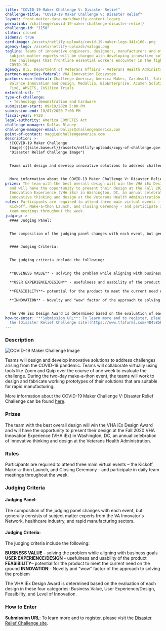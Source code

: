 ```yaml
---
title: "COVID-19 Maker Challenge V: Disaster Relief"
challenge-title: "COVID-19 Maker Challenge V: Disaster Relief"
layout: front-matter-data-markdownify-content-legacy
permalink: /challenge/covid-19-maker-challenge-disaster-relief/
challenge-id: "1158"
status: closed
sidenav: true
card-image: /assets/netlify-uploads/covid-19-maker-logo-341x160-.png
agency-logo: /assets/netlify-uploads/valogo.png
tagline: Teams of innovative engineers, designers, manufacturers and other
  subject-matter experts will be charged with developing innovative solutions to
  the challenges that frontline essential workers encounter in the fight against
  COVID-19.
agency: U.S. Department of Veterans Affairs - Veterans Health Administration
partner-agencies-federal: VHA Innovation Ecosystem
partners-non-federal: Challenge America, America Makes, Carahsoft, Salesforce,
  Balance Innovation and Design, Medallia, BioEnterprise, Acumen Solutions,
  Fix8, AMVETS, InSilico Trials
external-url: ""
type-of-challenge:
  - Technology demonstration and hardware
submission-start: 09/10/2020 5:00 PM
submission-end: 10/07/2020 7:00 PM
fiscal-year: FY20
legal-authority: America COMPETES Act
challenge-manager: Dallas Blaney
challenge-manager-email: Dallas@challengeamerica.com
point-of-contact: maggie@challengeamerica.com
description: >-
  ![COVID-19 Maker Challenge
  Image]({{site.baseurl}}/assets/netlify-uploads/copy-of-challenge.gov-image.png
  "Disaster Relief Challenge Image")


  Teams will design and develop innovative solutions to address challenges arising from the COVID-19 pandemic. Teams will collaborate virtually using tools like Zoom and Quip over the course of one week to evaluate the challenge. During the two-day make-a-thon event, the teams will work to design and fabricate working prototypes of their solutions that are suitable for rapid manufacturing.


  More information about the COVID-19 Maker Challenge V: Disaster Relief Challenge can be found [here](https://makerchallenge.crowdicity.com/).
prizes: The team with the best overall design will win the VHA iEx Design Award
  and will have the opportunity to present their design at the Fall 2020 VHA
  Innovation Experience (VHA iEx) in Washington, DC, an annual celebration of
  innovative thinking and design at the Veterans Health Administration.
rules: Participants are required to attend three main virtual events – the
  Kickoff, Make-a-thon Launch, and Closing Ceremony - and participate in daily
  team meetings throughout the week.
judging: >-
  #### Judging Panel:


  The composition of the judging panel changes with each event, but generally consists of subject matter experts from the VA Innovator's Network, healthcare industry, and rapid manufacturing sectors.


  #### Judging Criteria:


  The judging criteria include the following: 


  **BUSINESS VALUE** - solving the problem while aligning with business goals

  **USER EXPERIENCE/DESIGN** - usefulness and usability of the product 

  **FEASIBILITY**– potential for the product to meet the current need on the ground

  **INNOVATION** - Novelty and "wow" factor of the approach to solving the problem


  The VHA iEx Design Award is determined based on the evaluation of each design in these  four categories: Business Value, User Experience/Design, Feasibility, and Level of Innovation.
how-to-enter: "**Submission URL**: To learn more and to register, please visit
  the [Disaster Relief Challenge site](https://www.tfaforms.com/4845858)."
---
```

### Description

![COVID-19 Maker Challenge Image]({{site.baseurl}}/assets/netlify-uploads/copy-of-challenge.gov-image.png "Disaster Relief Challenge Image")

Teams will design and develop innovative solutions to address challenges arising from the COVID-19 pandemic. Teams will collaborate virtually using tools like Zoom and Quip over the course of one week to evaluate the challenge. During the two-day make-a-thon event, the teams will work to design and fabricate working prototypes of their solutions that are suitable for rapid manufacturing.

More information about the COVID-19 Maker Challenge V: Disaster Relief Challenge can be found [here](https://makerchallenge.crowdicity.com/).

### Prizes

The team with the best overall design will win the VHA iEx Design Award and will have the opportunity to present their design at the Fall 2020 VHA Innovation Experience (VHA iEx) in Washington, DC, an annual celebration of innovative thinking and design at the Veterans Health Administration.

### Rules

Participants are required to attend three main virtual events – the Kickoff, Make-a-thon Launch, and Closing Ceremony - and participate in daily team meetings throughout the week.

### Judging Criteria

#### Judging Panel:

The composition of the judging panel changes with each event, but generally consists of subject matter experts from the VA Innovator's Network, healthcare industry, and rapid manufacturing sectors.

#### Judging Criteria:

The judging criteria include the following: 

**BUSINESS VALUE** - solving the problem while aligning with business goals
**USER EXPERIENCE/DESIGN** - usefulness and usability of the product 
**FEASIBILITY**– potential for the product to meet the current need on the ground
**INNOVATION** - Novelty and "wow" factor of the approach to solving the problem

The VHA iEx Design Award is determined based on the evaluation of each design in these  four categories: Business Value, User Experience/Design, Feasibility, and Level of Innovation.

### How to Enter

**Submission URL**: To learn more and to register, please visit the [Disaster Relief Challenge site](https://www.tfaforms.com/4845858).